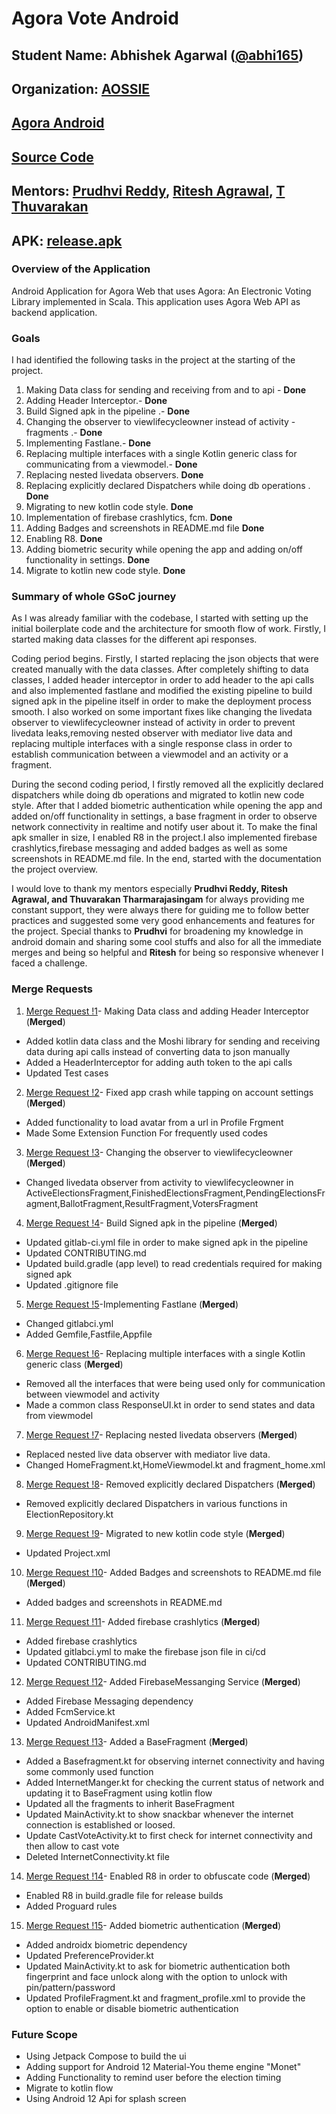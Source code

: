 # Agora Vote Android

## Student Name: Abhishek Agarwal ([@abhi165](https://gitlab.com/abhi165))

## Organization: [AOSSIE](https://aossie.gitlab.io/)

## [Agora Android](https://gitlab.com/aossie/agora-android/)

## [Source Code](https://gitlab.com/aossie/agora-android/-/tree/gsoc-2021)

## Mentors: [Prudhvi Reddy](https://github.com/prudhvir3ddy), [Ritesh Agrawal](https://github.com/Ritesh-Ag), [T Thuvarakan](https://github.com/Thuva4)

## APK: [release.apk]()


### Overview of the Application

Android Application for Agora Web that uses Agora: An Electronic Voting Library implemented in Scala. This application uses Agora Web API as backend application.


### Goals

I had identified the following tasks in the project at the starting of the project.

1.  Making Data class for sending and receiving from and to api - **Done**
2.  Adding Header Interceptor.- **Done**
3.  Build Signed apk in the pipeline .- **Done**
4.  Changing the observer to viewlifecycleowner instead of activity - fragments .- **Done**
5.  Implementing Fastlane.- **Done**
6.  Replacing multiple interfaces with a single Kotlin generic class for communicating from a viewmodel.- **Done**
7.  Replacing nested livedata observers. **Done**
8.  Replacing explicitly declared Dispatchers while doing db operations . **Done**
9.  Migrating to new kotlin code style. **Done**
10. Implementation of firebase crashlytics, fcm. **Done**
11. Adding Badges and screenshots in README.md file **Done**
12. Enabling R8. **Done**
13. Adding biometric security while opening the app and adding on/off functionality in settings. **Done**
14. Migrate to kotlin new code style. **Done**



### Summary of whole GSoC journey

As I was already familiar with the codebase, I started with setting up the initial boilerplate code and the architecture for smooth flow of work. Firstly, I started making data classes for the different api responses.

Coding period begins. Firstly, I started replacing the json objects that were created manually with the data classes. After completely shifting to data classes, I added header interceptor in order to add header to the api calls and also implemented fastlane and modified the existing pipeline to build signed apk in the  pipeline itself in order to make the deployment process smooth. I also worked on some important fixes like changing the livedata observer to viewlifecycleowner instead of activity in order to prevent livedata leaks,removing nested observer with mediator live data and replacing multiple interfaces with a single response class in order to establish communication between a viewmodel and an activity or a fragment.

During the second coding period, I firstly removed all the explicitly declared dispatchers while doing db operations and migrated to kotlin new code style. After that I added biometric authentication while opening the app and added on/off functionality in settings, a base fragment in order to observe network connectivity in realtime and notify user about it. To make the final apk smaller in size, I enabled R8 in the project.I also implemented firebase crashlytics,firebase messaging and added badges as well as some screenshots in README.md file.  In the end, started with the documentation the project overview.

I would love to thank my mentors especially **Prudhvi Reddy, Ritesh Agrawal, and Thuvarakan Tharmarajasingam** for always providing me constant support, they were always there for guiding me to follow better practices and suggested some very good enhancements and features for the project. Special thanks to **Prudhvi** for broadening my knowledge in android domain and sharing some cool stuffs and also for all the immediate merges and being so helpful and **Ritesh** for being so responsive whenever I faced a challenge.

### Merge Requests

1. [Merge Request !1](https://gitlab.com/aossie/agora-android/-/merge_requests/373)- Making Data class and adding Header Interceptor  (**Merged**)
* Added kotlin data class and the Moshi library for sending and receiving data during api calls instead of converting data to json manually
* Added a HeaderInterceptor for adding auth token to the api calls
* Updated Test cases

2. [Merge Request !2](https://gitlab.com/aossie/agora-android/-/merge_requests/377)- Fixed app crash while tapping on account settings   (**Merged**)
* Added functionality to load avatar from a url in  Profile Frgment
* Made Some Extension Function For frequently used codes

3. [Merge Request !3](https://gitlab.com/aossie/agora-android/-/merge_requests/378)- Changing the observer to viewlifecycleowner   (**Merged**)
* Changed livedata observer from activity to viewlifecycleowner in ActiveElectionsFragment,FinishedElectionsFragment,PendingElectionsFragment,BallotFragment,ResultFragment,VotersFragment

4. [Merge Request !4](https://gitlab.com/aossie/agora-android/-/merge_requests/379)- Build Signed apk in the pipeline   (**Merged**)
* Updated gitlab-ci.yml file in order to make signed apk in the pipeline
* Updated CONTRIBUTING.md
* Updated build.gradle (app level) to read credentials required for making signed apk
* Updated .gitignore file

5. [Merge Request !5](https://gitlab.com/aossie/agora-android/-/merge_requests/382)-Implementing Fastlane   (**Merged**)
* Changed gitlabci.yml
* Added Gemfile,Fastfile,Appfile

6. [Merge Request !6](https://gitlab.com/aossie/agora-android/-/merge_requests/383)- Replacing multiple interfaces with a single Kotlin generic class   (**Merged**)
* Removed all the interfaces that were being used only for communication between viewmodel and activity
* Made a common class ResponseUI.kt in order to send states and data from viewmodel

7. [Merge Request !7](https://gitlab.com/aossie/agora-android/-/merge_requests/387)- Replacing nested livedata observers   (**Merged**)
* Replaced nested live data observer with mediator live data.
* Changed HomeFragment.kt,HomeViewmodel.kt and fragment_home.xml

8. [Merge Request !8](https://gitlab.com/aossie/agora-android/-/merge_requests/391)- Removed explicitly declared Dispatchers   (**Merged**)
* Removed explicitly declared Dispatchers in various functions in ElectionRepository.kt

9. [Merge Request !9](https://gitlab.com/aossie/agora-android/-/merge_requests/392)- Migrated to new kotlin code style   (**Merged**)
* Updated Project.xml

10. [Merge Request !10](https://gitlab.com/aossie/agora-android/-/merge_requests/395)- Added Badges and screenshots to README.md file   (**Merged**)
* Added badges and screenshots in README.md

11. [Merge Request !11](https://gitlab.com/aossie/agora-android/-/merge_requests/397)- Added firebase crashlytics   (**Merged**)
* Added firebase crashlytics
* Updated gitlabci.yml to make the firebase json file in ci/cd
* Updated CONTRIBUTING.md

12. [Merge Request !12](https://gitlab.com/aossie/agora-android/-/merge_requests/396)- Added FirebaseMessanging Service   (**Merged**)
* Added Firebase Messaging dependency
* Added FcmService.kt
* Updated AndroidManifest.xml

13. [Merge Request !13](https://gitlab.com/aossie/agora-android/-/merge_requests/390)- Added a BaseFragment   (**Merged**)
* Added a Basefragment.kt for observing internet connectivity and having some commonly used function
* Added InternetManger.kt  for checking the current status of network and updating it to BaseFragment using kotlin flow
* Updated all the fragments to inherit BaseFragment
* Updated MainActivity.kt to show snackbar whenever the internet connection is established or loosed.
* Update CastVoteActivity.kt to first check for internet connectivity and then allow to cast vote
* Deleted InternetConnectivity.kt file

14. [Merge Request !14](https://gitlab.com/aossie/agora-android/-/merge_requests/394)- Enabled R8 in order to obfuscate code   (**Merged**)
* Enabled R8 in build.gradle file for release builds
* Added Proguard rules

15. [Merge Request !15](https://gitlab.com/aossie/agora-android/-/merge_requests/400)- Added biometric authentication   (**Merged**)
* Added androidx biometric dependency
* Updated PreferenceProvider.kt
* Updated MainActivity.kt to ask for biometric authentication both fingerprint and face unlock along with the option to unlock with pin/pattern/password
* Updated ProfileFragment.kt and fragment_profile.xml to provide the option to enable or disable biometric authentication

### Future Scope
* Using Jetpack Compose to build the ui
* Adding support for Android 12 Material-You theme engine "Monet"
* Adding Functionality to remind user before the election timing
* Migrate to kotlin flow
* Using Android 12 Api for splash screen